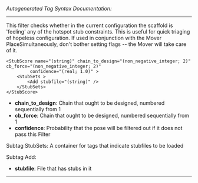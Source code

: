 _Autogenerated Tag Syntax Documentation:_

---
This filter checks whether in the current configuration the scaffold is 'feeling' any of the hotspot stub constraints. This is useful for quick triaging of hopeless configuration. If used in conjunction with the Mover PlaceSimultaneously, don't bother setting flags -- the Mover will take care of it.

```
<StubScore name="(string)" chain_to_design="(non_negative_integer; 2)" cb_force="(non_negative_integer; 2)"
         confidence="(real; 1.0)" >
    <StubSets >
        <Add stubfile="(string)" />
    </StubSets>
</StubScore>
```

-   **chain_to_design**: Chain that ought to be designed, numbered sequentially from 1
-   **cb_force**: Chain that ought to be designed, numbered sequentially from 1
-   **confidence**: Probability that the pose will be filtered out if it does not pass this Filter


Subtag StubSets:   A container for tags that indicate stubfiles to be loaded



Subtag Add:   

-   **stubfile**: File that has stubs in it

---
